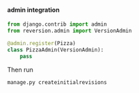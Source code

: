 #### admin integration

```py
from django.contrib import admin
from reversion.admin import VersionAdmin

@admin.register(Pizza)
class PizzaAdmin(VersionAdmin):
    pass
```

Then run

```
manage.py createinitialrevisions
```

<aside class="notes">
</aside>
